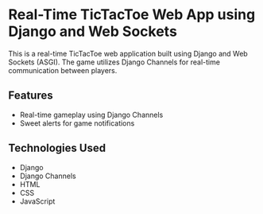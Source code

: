 # Real-Time TicTacToe Web App using Django and Web Sockets

This is a real-time TicTacToe web application built using Django and Web Sockets (ASGI). The game utilizes Django Channels for real-time communication between players.

## Features

- Real-time gameplay using Django Channels
- Sweet alerts for game notifications

## Technologies Used

- Django
- Django Channels
- HTML
- CSS
- JavaScript


